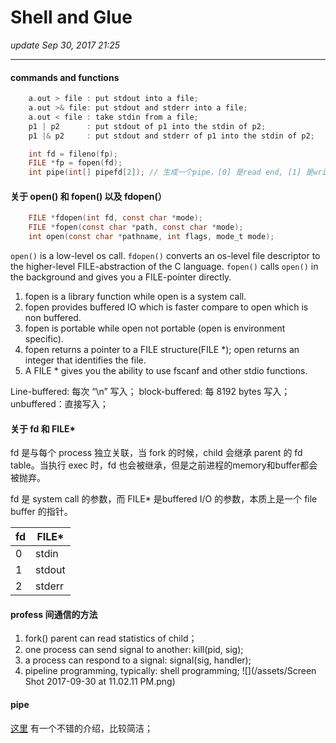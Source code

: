 # Shell and Glue
_update Sep 30, 2017  21:25_

---
#### commands and functions
```c
    a.out > file : put stdout into a file;
    a.out >& file: put stdout and stderr into a file;
    a.out < file : take stdin from a file;
    p1 | p2      : put stdout of p1 into the stdin of p2;
    p1 |& p2     : put stdout and stderr of p1 into the stdin of p2;

    int fd = fileno(fp);
    FILE *fp = fopen(fd);
    int pipe(int[] pipefd[2]); // 生成一个pipe，[0] 是read end, [1] 是write end; 
```

#### 关于 open() 和 fopen() 以及 fdopen(）
```c
    FILE *fdopen(int fd, const char *mode);
    FILE *fopen(const char *path, const char *mode);
    int open(const char *pathname, int flags, mode_t mode);
```

`open()` is a low-level os call. `fdopen()` converts an os-level file descriptor to the higher-level FILE-abstraction of the C language. `fopen()` calls `open()` in the background and gives you a FILE-pointer directly.

1) fopen is a library function while open is a system call.
2) fopen provides buffered IO which is faster compare to open which is non buffered.
3) fopen is portable while open not portable (open is environment specific).
4) fopen returns a pointer to a FILE structure(FILE *); open returns an integer that identifies the file.
5) A FILE * gives you the ability to use fscanf and other stdio functions.

Line-buffered: 每次 “\n” 写入；
block-buffered: 每 8192 bytes 写入；
unbuffered：直接写入；

#### 关于 fd 和 FILE*
fd 是与每个 process 独立关联，当 fork 的时候，child 会继承 parent 的 fd table。当执行 exec 时，fd 也会被继承，但是之前进程的memory和buffer都会被抛弃。

fd 是 system call 的参数，而 FILE* 是buffered I/O 的参数，本质上是一个 file buffer 的指针。

|fd   | FILE*  | 
| --- | ------ |
|0    | stdin  |
|1    | stdout |
|2    | stderr |

#### profess 间通信的方法
1.  fork() parent can read statistics of child；
2.  one process can send signal to another: kill(pid, sig);
3.  a process can respond to a signal: signal(sig, handler);
4.  pipeline programming, typically: shell programming;
![](/assets/Screen Shot 2017-09-30 at 11.02.11 PM.png)

#### pipe
[这里](https://segmentfault.com/a/1190000009528245) 有一个不错的介绍，比较简洁；











